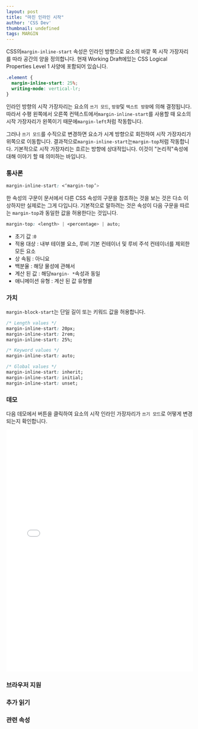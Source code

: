 ```yaml
---
layout: post
title: "마진 인라인 시작"
author: 'CSS Dev'
thumbnail: undefined
tags: MARGIN
---
```



CSS의`margin-inline-start` 속성은 인라인 방향으로 요소의 바깥 쪽 시작 가장자리를 따라 공간의 양을 정의합니다.
 현재 Working Draft에있는 CSS Logical Properties Level 1 사양에 포함되어 있습니다.

```css
.element {
  margin-inline-start: 25%;
  writing-mode: vertical-lr;
} 

```

인라인 방향의 시작 가장자리는 요소의 `쓰기 모드`, `방향`및 `텍스트 방향`에 의해 결정됩니다.
 따라서 수평 왼쪽에서 오른쪽 컨텍스트에서`margin-inline-start`를 사용할 때 요소의 시작 가장자리가 왼쪽이기 때문에`margin-left`처럼 작동합니다.

그러나 `쓰기 모드`를 수직으로 변경하면 요소가 시계 방향으로 회전하여 시작 가장자리가 위쪽으로 이동합니다.
 결과적으로`margin-inline-start`는`margin-top`처럼 작동합니다.
 기본적으로 시작 가장자리는 흐르는 방향에 상대적입니다.
 이것이 "논리적"속성에 대해 이야기 할 때 의미하는 바입니다.

### 통사론

```css
margin-inline-start: <‘margin-top’>
```

한 속성의 구문이 문서에서 다른 CSS 속성의 구문을 참조하는 것을 보는 것은 다소 이상하지만 실제로는 그게 다입니다.
 기본적으로 말하려는 것은 속성이 다음 구문을 따르는 `margin-top`과 동일한 값을 허용한다는 것입니다.

```css
margin-top: <length> | <percentage> | auto;
```

- 초기 값 :`0`
- 적용 대상 : 내부 테이블 요소, 루비 기본 컨테이너 및 루비 주석 컨테이너를 제외한 모든 요소
- 상 속됨 : 아니요
- 백분율 : 해당 물성에 관해서
- 계산 된 값 : 해당`margin- *`속성과 동일
- 애니메이션 유형 : 계산 된 값 유형별

### 가치

`margin-block-start`는 단일 길이 또는 키워드 값을 허용합니다.

```css
/* Length values */
margin-inline-start: 20px;
margin-inline-start: 2rem;
margin-inline-start: 25%;

/* Keyword values */
margin-inline-start: auto;

/* Global values */
margin-inline-start: inherit;
margin-inline-start: initial;
margin-inline-start: unset;
```

### 데모

다음 데모에서 버튼을 클릭하여 요소의 시작 인라인 가장자리가 `쓰기 모드`로 어떻게 변경되는지 확인합니다.

<div class="wp-block-cp-codepen-gutenberg-embed-block cp_embed_wrapper resizable" style="height: 650px;"><iframe id="cp_embed_dypqEqG" src="//codepen.io/anon/embed/dypqEqG?height=650&amp;theme-id=1&amp;slug-hash=dypqEqG&amp;default-tab=css,result" height="650" scrolling="no" frameborder="0" allowfullscreen="" allowpaymentrequest="" name="CodePen Embed dypqEqG" title="CodePen Embed dypqEqG" class="cp_embed_iframe" style="width: 100%; overflow: hidden; height: 100%;">CodePen Embed Fallback</iframe><div class="win-size-grip" style="touch-action: none;"></div></div>

### 브라우저 지원

### 추가 읽기

### 관련 속성